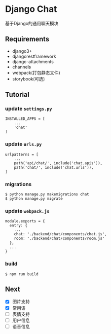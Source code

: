 # Django Chat

基于Django的通用聊天模块

## Requirements

* django3+
* djangorestframework
* django-attachments
* channels
* webpack(打包静态文件)
* storybook(可选)

## Tutorial

### update `settings.py`

```
INSTALLED_APPS = [
    ...
    'chat'
]
```

### update `urls.py`

```
urlpatterns = [
    ...
    path('api/chat/', include('chat.apis')),
    path('chat/', include('chat.urls')),
]
```

### migrations

```
$ python manage.py makemigrations chat
$ python manage.py migrate
```

### update `webpack.js`

```
module.exports = {
  entry: {
    ...
    chat: './backend/chat/components/chat.js',
    room: './backend/chat/components/room.js'
  },
  ...
}
```

### build

```
$ npm run build
```


## Next

* [x] 图片支持
* [x] 常用语
* [ ] 表情支持
* [ ] 用户信息
* [ ] 语音信息
